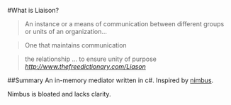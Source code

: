 #What is Liaison?

> An instance or a means of communication between different groups or units of an organization...

> One that maintains communication

> the relationship ... to ensure unity of purpose
	<cite>http://www.thefreedictionary.com/Liason<cite>

##Summary
An in-memory mediator written in c#. Inspired by [nimbus].

Nimbus is bloated and lacks clarity.




[nimbus]: https://github.com/kijanawoodard/nimbus